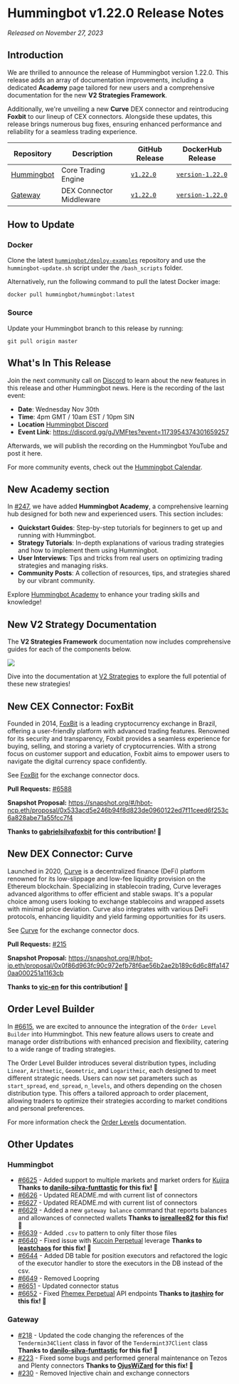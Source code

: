 # Hummingbot v1.22.0 Release Notes

*Released on November 27, 2023*

## Introduction

We are thrilled to announce the release of Hummingbot version 1.22.0. This release adds an array of documentation improvements, including a dedicated **Academy** page tailored for new users and a comprehensive documentation for the new **V2 Strategies Framework**. 

Additionally, we're unveiling a new **Curve** DEX connector and reintroducing **Foxbit** to our lineup of CEX connectors. Alongside these updates, this release brings numerous bug fixes, ensuring enhanced performance and reliability for a seamless trading experience.


| Repository | Description | GitHub Release | DockerHub Release |
|------------|-------------|----------------|-------------------|
| [Hummingbot](https://github.com/hummingbot/hummingbot) | Core Trading Engine | [`v1.22.0`](https://github.com/hummingbot/hummingbot/releases/tag/v1.22.0) | [`version-1.22.0`](https://hub.docker.com/r/hummingbot/hummingbot/tags?name=version-1.22.0) |
| [Gateway](https://github.com/hummingbot/gateway) | DEX Connector Middleware | [`v1.22.0`](https://github.com/hummingbot/gateway/releases/tag/v1.22.0) | [`version-1.22.0`](https://hub.docker.com/r/hummingbot/gateway/tags?name=version-1.22.0) |

## How to Update

### Docker

Clone the latest [`hummingbot/deploy-examples`](https://github.com/hummingbot/deploy-examples) repository and use the `hummingbot-update.sh` script under the `/bash_scripts` folder.

Alternatively, run the following command to pull the latest Docker image:

```
docker pull hummingbot/hummingbot:latest
```

### Source

Update your Hummingbot branch to this release by running:

```
git pull origin master
```

## What's In This Release

Join the next community call on [Discord](https://discord.gg/hummingbot) to learn about the new features in this release and other Hummingbot news. Here is the recording of the last event:

* **Date**: Wednesday Nov 30th
* **Time**: 4pm GMT / 10am EST / 10pm SIN
* **Location** [Hummingbot Discord](https://discord.gg/hummingbot)
* **Event Link**: https://discord.gg/gJVMFtes?event=1173954374301659257

Afterwards, we will publish the recording on the Hummingbot YouTube and post it here.

For more community events, check out the [Hummingbot Calendar](https://www.notion.so/hummingbot-foundation/5c767683f80b45c4934aa8cf755a2ff5?v=4dd057ac162f49c9813e11cec0688204&pvs=4).

## New Academy section

In [#247](https://github.com/hummingbot/hummingbot-site/pull/247), we have added **Hummingbot Academy**, a comprehensive learning hub designed for both new and experienced users. This section includes:

- **Quickstart Guides**: Step-by-step tutorials for beginners to get up and running with Hummingbot.
- **Strategy Tutorials**: In-depth explanations of various trading strategies and how to implement them using Hummingbot.
- **User Interviews**: Tips and tricks from real users on optimizing trading strategies and managing risks.
- **Community Posts**: A collection of resources, tips, and strategies shared by our vibrant community.

Explore [Hummingbot Academy](/academy) to enhance your trading skills and knowledge!

## New V2 Strategy Documentation

The **V2 Strategies Framework** documentation now includes comprehensive guides for each of the components below.

![](/v2-strategies/diagrams/1.png)

Dive into the documentation at [V2 Strategies](/v2-strategies/) to explore the full potential of these new strategies!

## New CEX Connector: FoxBit

Founded in 2014, [FoxBit](https://www.foxbit.com.br/) is a leading cryptocurrency exchange in Brazil, offering a user-friendly platform with advanced trading features. Renowned for its security and transparency, Foxbit provides a seamless experience for buying, selling, and storing a variety of cryptocurrencies. With a strong focus on customer support and education, Foxbit aims to empower users to navigate the digital currency space confidently.

See [FoxBit](../exchanges/foxbit.md) for the exchange connector docs.

**Pull Requests:** [#6588](https://github.com/hummingbot/hummingbot/pull/6588)

**Snapshot Proposal:** <https://snapshot.org/#/hbot-ncp.eth/proposal/0x533acd5e246b94f8d823de0960122ed7f11ceed6f253c6a828abe71a55fcc7f4>

**Thanks to [gabrielsilvafoxbit](https://github.com/gabrielsilvafoxbit) for this contribution! 🙏**

## New DEX Connector: Curve

Launched in 2020, [Curve](https://curve.fi/) is a decentralized finance (DeFi) platform renowned for its low-slippage and low-fee liquidity provision on the Ethereum blockchain. Specializing in stablecoin trading, Curve leverages advanced algorithms to offer efficient and stable swaps. It's a popular choice among users looking to exchange stablecoins and wrapped assets with minimal price deviation. Curve also integrates with various DeFi protocols, enhancing liquidity and yield farming opportunities for its users.

See [Curve](../exchanges/curve.md) for the exchange connector docs.

**Pull Requests:** [#215](https://github.com/hummingbot/gateway/pull/215)

**Snapshot Proposal:** <https://snapshot.org/#/hbot-ip.eth/proposal/0x0f86d963fc90c972efb78f6ae56b2ae2b189c6d6c8ffa1470aa000251a1163cb>

**Thanks to [vic-en](https://github.com/vic-en) for this contribution! 🙏**

## Order Level Builder

In [#6615](https://github.com/hummingbot/hummingbot/pull/6615), we are excited to announce the integration of the `Order Level Builder` into Hummingbot. This new feature allows users to create and manage order distributions with enhanced precision and flexibility, catering to a wide range of trading strategies.

The Order Level Builder introduces several distribution types, including `Linear`, `Arithmetic`, `Geometric`, and `Logarithmic`, each designed to meet different strategic needs. Users can now set parameters such as `start_spread`, `end_spread`, `n_levels`, and others depending on the chosen distribution type. This offers a tailored approach to order placement, allowing traders to optimize their strategies according to market conditions and personal preferences.

For more information check the [Order Levels](../v2-strategies/order-levels.md) documentation.

## Other Updates

### Hummingbot

* [#6625](https://github.com/hummingbot/hummingbot/pull/6625) - Added support to multiple markets and market orders for [Kujira](../exchanges/kujira.md) **Thanks to [danilo-silva-funttastic](https://github.com/danilo-silva-funttastic) for this fix! 🙏**
* [#6626](https://github.com/hummingbot/hummingbot/pull/6626) - Updated README.md with current list of connectors
* [#6627](https://github.com/hummingbot/hummingbot/pull/6627) - Updated README.md with current list of connectors
* [#6629](https://github.com/hummingbot/hummingbot/pull/6629) - Added a new `gateway balance` command that reports balances and allowances of connected wallets **Thanks to [isreallee82](https://github.com/isreallee82) for this fix! 🙏**
* [#6639](https://github.com/hummingbot/hummingbot/pull/6639) - Added `.csv` to pattern to only filter those files
* [#6640](https://github.com/hummingbot/hummingbot/pull/6640) - Fixed issue with [Kucoin Perpetual](../exchanges/kucoin/index.md) leverage **Thanks to [leastchaos](https://github.com/leastchaos) for this fix! 🙏**
* [#6644](https://github.com/hummingbot/hummingbot/pull/6644) - Added DB table for position executors and refactored the logic of the executor handler to store the executors in the DB instead of the csv.
* [#6649](https://github.com/hummingbot/hummingbot/pull/6649) - Removed Loopring
* [#6651](https://github.com/hummingbot/hummingbot/pull/6651) - Updated connector status
* [#6652](https://github.com/hummingbot/hummingbot/pull/6652) - Fixed [Phemex Perpetual](../exchanges/phemex-perpetual.md) API endpoints **Thanks to [jtashiro](https://github.com/jtashiro) for this fix! 🙏**

### Gateway

* [#218](https://github.com/hummingbot/gateway/pull/218) -  Updated the code changing the references of the `Tendermin34Client` class in favor of the `Tendermint37Client` class **Thanks to [danilo-silva-funttastic](https://github.com/danilo-silva-funttastic) for this fix! 🙏**
* [#223](https://github.com/hummingbot/gateway/pull/223) - Fixed some bugs and performed general maintenance on Tezos and Plenty connectors **Thanks to [OjusWiZard](https://github.com/OjusWiZard) for this fix! 🙏**
* [#230](https://github.com/hummingbot/gateway/pull/230) - Removed Injective chain and exchange connectors 
